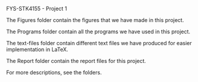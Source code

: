 FYS-STK4155 - Project 1

The Figures folder contain the figures that we have made in this project.

The Programs folder contain all the programs we have used in this project.

The text-files folder contain different text files we have produced for easier implementation in LaTeX.

The Report folder contain the report files for this project.

For more descriptions, see the folders.
